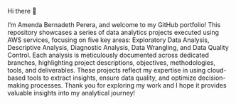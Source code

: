 Hi there 👋

 I’m Amenda Bernadeth Perera, and welcome to my GitHub portfolio! This repository showcases a series of data analytics projects executed using AWS services, focusing on five key areas: Exploratory Data Analysis, Descriptive Analysis, Diagnostic Analysis, Data Wrangling, and Data Quality Control. Each analysis is meticulously documented across dedicated branches, highlighting project descriptions, objectives, methodologies, tools, and deliverables. These projects reflect my expertise in using cloud-based tools to extract insights, ensure data quality, and optimize decision-making processes. Thank you for exploring my work and I hope it provides valuable insights into my analytical journey!
